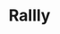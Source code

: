 ---
draft: false
title: Rallly
content:
  id: rallly
  name: Rallly
  logo: /images/applications/calendar/rallly/logo.png
  website: https://rallly.co/
  iframe_website: /website-iframe/applications/calendar/rallly
  dashboardImage: /images/applications/calendar/rallly/screenshot-1.webp
  short_description: Rallly is the Doodle alternative scheduling and collaboration tool designed to make organizing events and meetings easier.
  description: Rallly is the Doodle alternative scheduling and collaboration tool designed to make organizing events and meetings easier.
  features:
    - title: Create Meeting polls
      description: Create meeting polls to find the best date and time to organize an event based on your participants' availability. Save time and avoid back-and-forth emails.
    - title: Scheduling poll
      description: Rallly lets you create beautiful and easy-to-use scheduling polls so you can find the best time for your next event.
    - title: Find a Time to Meet
      description: Create a meeting poll and let your participants vote on the best time to meet.
    - title: Availability Polls
      description: Tired of struggling to find a meeting time that works for everyone? Streamline your scheduling with an availability poll - a powerful tool designed to simplify and optimize your event and meeting planning.
  screenshots:
    - /images/applications/calendar/rallly/screenshot-1.webp
    - /images/applications/calendar/rallly/screenshot-2.png
---